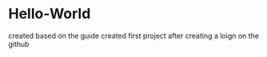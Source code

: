 # Hello-World
created based on the guide
created first project after creating a loign on the github
